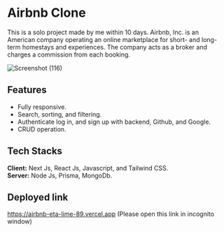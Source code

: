 # Airbnb Clone

This is a solo project made by me within 10 days.
Airbnb, Inc. is an American company operating an online marketplace for short- and long-term homestays and experiences. The company acts as a broker and charges a commission from each booking.


![Screenshot (116)](https://static-00.iconduck.com/assets.00/airbnb-icon-951x1024-cecrwt2x.png)



## Features
- Fully responsive.
- Search, sorting, and filtering.
- Authenticate log in, and sign up with backend, Github, and Google.
- CRUD operation.


## Tech Stacks

**Client:** Next Js, React Js, Javascript, and Tailwind CSS.
<br />
**Server:** Node Js, Prisma, MongoDb.


## Deployed link
https://airbnb-eta-lime-89.vercel.app
(Please open this link in incognito window)
